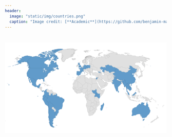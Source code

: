 ```yaml
---
header:
  image: "static/img/countries.png"
  caption: "Image credit: [**Academic**](https://github.com/benjamin-manning/starter-academic/blob/master/static/img/countries.png)"
---
```

# ![Countries Vistied](https://github.com/benjamin-manning/starter-academic/blob/master/static/img/countries.png)


